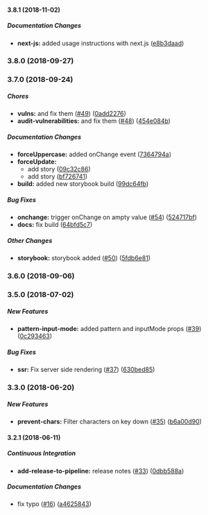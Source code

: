 #### 3.8.1 (2018-11-02)

##### Documentation Changes

* **next-js:**  added usage instructions with next.js ([e8b3daad](https://github.com/40818419/react-code-input/commit/e8b3daad4d7002f75bb5554f7e19fcbe135a1d24))

### 3.8.0 (2018-09-27)

### 3.7.0 (2018-09-24)

##### Chores

* **vulns:**  and fix them ([#49](https://github.com/40818419/react-code-input/pull/49)) ([0add2276](https://github.com/40818419/react-code-input/commit/0add2276fb63f2f789fa944535238aa0837ff308))
* **audit-vulnerabilities:**  and fix them ([#48](https://github.com/40818419/react-code-input/pull/48)) ([454e084b](https://github.com/40818419/react-code-input/commit/454e084b116d57bc35f74fc862e4bd144aaf5f7c))

##### Documentation Changes

* **forceUppercase:**  added onChange event ([7364794a](https://github.com/40818419/react-code-input/commit/7364794ac040d77f850b17a7ccbcbb4d2beaa316))
* **forceUpdate:**
  *  add story ([09c32c86](https://github.com/40818419/react-code-input/commit/09c32c86be1f100f7a195a0344cdaa32f3e3a3c9))
  *  add story ([bf726741](https://github.com/40818419/react-code-input/commit/bf726741a27f8d17182fba451ec277a84b7fd8ce))
* **build:**  added new storybook build ([99dc64fb](https://github.com/40818419/react-code-input/commit/99dc64fb9390a25541b8b1c21f601a7644312b37))

##### Bug Fixes

* **onchange:**  trigger onChange on ampty value ([#54](https://github.com/40818419/react-code-input/pull/54)) ([524717bf](https://github.com/40818419/react-code-input/commit/524717bfe04ea1e7ba1295d3431b809647981058))
* **docs:**  fix build ([64bfd5c7](https://github.com/40818419/react-code-input/commit/64bfd5c7264d33329a34b8634216b017164e46f1))

##### Other Changes

* **storybook:**  storybook added ([#50](https://github.com/40818419/react-code-input/pull/50)) ([5fdb6e81](https://github.com/40818419/react-code-input/commit/5fdb6e813f22cbbca2b96ea1d5c9bacaaa73a74d))

### 3.6.0 (2018-09-06)

### 3.5.0 (2018-07-02)

##### New Features

* **pattern-input-mode:**  added pattern and inputMode props ([#39](https://github.com/40818419/react-code-input/pull/39)) ([0c293463](https://github.com/40818419/react-code-input/commit/0c2934639278b83eb05dd362427bb23bf483fb66))

##### Bug Fixes

* **ssr:**  Fix server side rendering ([#37](https://github.com/40818419/react-code-input/pull/37)) ([630bed85](https://github.com/40818419/react-code-input/commit/630bed85be597bc74707ae2871e0a54f37f57a92))

### 3.3.0 (2018-06-20)

##### New Features

* **prevent-chars:**  Filter characters on key down ([#35](https://github.com/40818419/react-code-input/pull/35)) ([b6a00d90](https://github.com/40818419/react-code-input/commit/b6a00d90fdf803d319adadd0938d7fe6d53479d7))

#### 3.2.1 (2018-06-11)

##### Continuous Integration

* **add-release-to-pipeline:**  release notes ([#33](https://github.com/40818419/react-code-input/pull/33)) ([0dbb588a](https://github.com/40818419/react-code-input/commit/0dbb588a78d3abdab4a34afb9dd46f5fb570ddb8))

##### Documentation Changes

*  fix typo ([#16](https://github.com/40818419/react-code-input/pull/16)) ([a4625843](https://github.com/40818419/react-code-input/commit/a4625843027d851252690eedd7acef2730ffe321))

